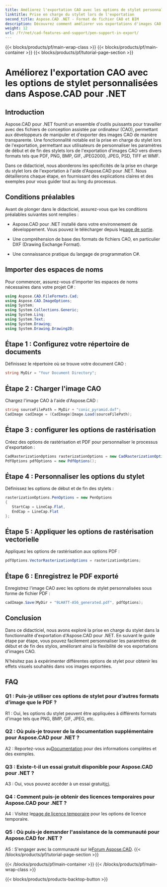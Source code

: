 ```yaml
---
title: Améliorez l'exportation CAO avec les options de stylet personnalisées dans Aspose.CAD pour .NET
linktitle: Prise en charge du stylet lors de l'exportation
second_title: Aspose.CAD .NET - Format de fichier CAO et BIM
description: Découvrez comment améliorer vos exportations d'images CAO à l'aide d'Aspose.CAD pour .NET. Personnalisez les options de stylet pour obtenir des visuels époustouflants au format PDF, PNG, BMP et bien plus encore.
weight: 12
url: /fr/net/cad-features-and-support/pen-support-in-export/
---
```


{{< blocks/products/pf/main-wrap-class >}}
{{< blocks/products/pf/main-container >}}
{{< blocks/products/pf/tutorial-page-section >}}

# Améliorez l'exportation CAO avec les options de stylet personnalisées dans Aspose.CAD pour .NET

## Introduction

Aspose.CAD pour .NET fournit un ensemble d'outils puissants pour travailler avec des fichiers de conception assistée par ordinateur (CAO), permettant aux développeurs de manipuler et d'exporter des images CAO de manière transparente. Une fonctionnalité notable est la prise en charge du stylet lors de l'exportation, permettant aux utilisateurs de personnaliser les paramètres de début et de fin des stylets lors de l'exportation d'images CAO vers divers formats tels que PDF, PNG, BMP, GIF, JPEG2000, JPEG, PSD, TIFF et WMF.

Dans ce didacticiel, nous aborderons les spécificités de la prise en charge du stylet lors de l'exportation à l'aide d'Aspose.CAD pour .NET. Nous détaillerons chaque étape, en fournissant des explications claires et des exemples pour vous guider tout au long du processus.

## Conditions préalables

Avant de plonger dans le didacticiel, assurez-vous que les conditions préalables suivantes sont remplies :

- Aspose.CAD pour .NET installé dans votre environnement de développement. Vous pouvez le télécharger depuis le[page de sortie](https://releases.aspose.com/cad/net/).

- Une compréhension de base des formats de fichiers CAO, en particulier DXF (Drawing Exchange Format).

- Une connaissance pratique du langage de programmation C#.

## Importer des espaces de noms

Pour commencer, assurez-vous d'importer les espaces de noms nécessaires dans votre projet C# :

```csharp
using Aspose.CAD.FileFormats.Cad;
using Aspose.CAD.ImageOptions;
using System;
using System.Collections.Generic;
using System.Linq;
using System.Text;
using System.Drawing;
using System.Drawing.Drawing2D;
```

## Étape 1 : Configurez votre répertoire de documents

Définissez le répertoire où se trouve votre document CAO :

```csharp
string MyDir = "Your Document Directory";
```

## Étape 2 : Charger l'image CAO

Chargez l'image CAO à l'aide d'Aspose.CAD :

```csharp
string sourceFilePath = MyDir + "conic_pyramid.dxf";
CadImage cadImage = (CadImage)Image.Load(sourceFilePath);
```

## Étape 3 : configurer les options de rastérisation

Créez des options de rastérisation et PDF pour personnaliser le processus d'exportation :

```csharp
CadRasterizationOptions rasterizationOptions = new CadRasterizationOptions();
PdfOptions pdfOptions = new PdfOptions();
```

## Étape 4 : Personnaliser les options du stylet

Définissez les options de début et de fin des stylets :

```csharp
rasterizationOptions.PenOptions = new PenOptions
{
   StartCap = LineCap.Flat,
   EndCap = LineCap.Flat
};
```

## Étape 5 : Appliquer les options de rastérisation vectorielle

Appliquez les options de rastérisation aux options PDF :

```csharp
pdfOptions.VectorRasterizationOptions = rasterizationOptions;
```

## Étape 6 : Enregistrez le PDF exporté

Enregistrez l'image CAO avec les options de stylet personnalisées sous forme de fichier PDF :

```csharp
cadImage.Save(MyDir + "9LHATT-A56_generated.pdf", pdfOptions);
```

## Conclusion

Dans ce didacticiel, nous avons exploré la prise en charge du stylet dans la fonctionnalité d'exportation d'Aspose.CAD pour .NET. En suivant le guide étape par étape, vous pouvez facilement personnaliser les paramètres de début et de fin des stylos, améliorant ainsi la flexibilité de vos exportations d'images CAO.

N'hésitez pas à expérimenter différentes options de stylet pour obtenir les effets visuels souhaités dans vos images exportées.

## FAQ

### Q1 : Puis-je utiliser ces options de stylet pour d’autres formats d’image que le PDF ?

R1 : Oui, les options du stylet peuvent être appliquées à différents formats d'image tels que PNG, BMP, GIF, JPEG, etc.

### Q2 : Où puis-je trouver de la documentation supplémentaire pour Aspose.CAD pour .NET ?

 A2 : Reportez-vous au[Documentation](https://reference.aspose.com/cad/net/) pour des informations complètes et des exemples.

### Q3 : Existe-t-il un essai gratuit disponible pour Aspose.CAD pour .NET ?

 A3 : Oui, vous pouvez accéder à un essai gratuit[ici](https://releases.aspose.com/).

### Q4 : Comment puis-je obtenir des licences temporaires pour Aspose.CAD pour .NET ?

 A4 : Visitez le[page de licence temporaire](https://purchase.aspose.com/temporary-license/) pour les options de licence temporaire.

### Q5 : Où puis-je demander l'assistance de la communauté pour Aspose.CAD for .NET ?

 A5 : S'engager avec la communauté sur le[Forum Aspose.CAD](https://forum.aspose.com/c/cad/19).
{{< /blocks/products/pf/tutorial-page-section >}}

{{< /blocks/products/pf/main-container >}}
{{< /blocks/products/pf/main-wrap-class >}}

{{< blocks/products/products-backtop-button >}}
